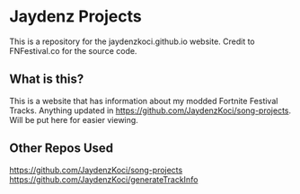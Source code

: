 # Jaydenz Projects
This is a repository for the jaydenzkoci.github.io website. Credit to FNFestival.co for the source code.
## What is this?
This is a website that has information about my modded Fortnite Festival Tracks. Anything updated in https://github.com/JaydenzKoci/song-projects. Will be put here for easier viewing.
## Other Repos Used
https://github.com/JaydenzKoci/song-projects
https://github.com/JaydenzKoci/generateTrackInfo
